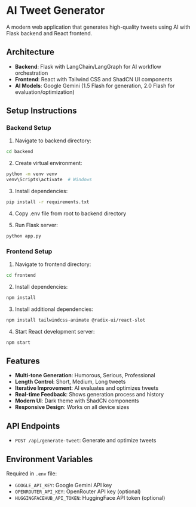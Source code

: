 # AI Tweet Generator

A modern web application that generates high-quality tweets using AI with Flask backend and React frontend.

## Architecture

- **Backend**: Flask with LangChain/LangGraph for AI workflow orchestration
- **Frontend**: React with Tailwind CSS and ShadCN UI components
- **AI Models**: Google Gemini (1.5 Flash for generation, 2.0 Flash for evaluation/optimization)

## Setup Instructions

### Backend Setup

1. Navigate to backend directory:
```bash
cd backend
```

2. Create virtual environment:
```bash
python -m venv venv
venv\Scripts\activate  # Windows
```

3. Install dependencies:
```bash
pip install -r requirements.txt
```

4. Copy .env file from root to backend directory

5. Run Flask server:
```bash
python app.py
```

### Frontend Setup

1. Navigate to frontend directory:
```bash
cd frontend
```

2. Install dependencies:
```bash
npm install
```

3. Install additional dependencies:
```bash
npm install tailwindcss-animate @radix-ui/react-slot
```

4. Start React development server:
```bash
npm start
```

## Features

- **Multi-tone Generation**: Humorous, Serious, Professional
- **Length Control**: Short, Medium, Long tweets
- **Iterative Improvement**: AI evaluates and optimizes tweets
- **Real-time Feedback**: Shows generation process and history
- **Modern UI**: Dark theme with ShadCN components
- **Responsive Design**: Works on all device sizes

## API Endpoints

- `POST /api/generate-tweet`: Generate and optimize tweets

## Environment Variables

Required in `.env` file:
- `GOOGLE_API_KEY`: Google Gemini API key
- `OPENROUTER_API_KEY`: OpenRouter API key (optional)
- `HUGGINGFACEHUB_API_TOKEN`: HuggingFace API token (optional)